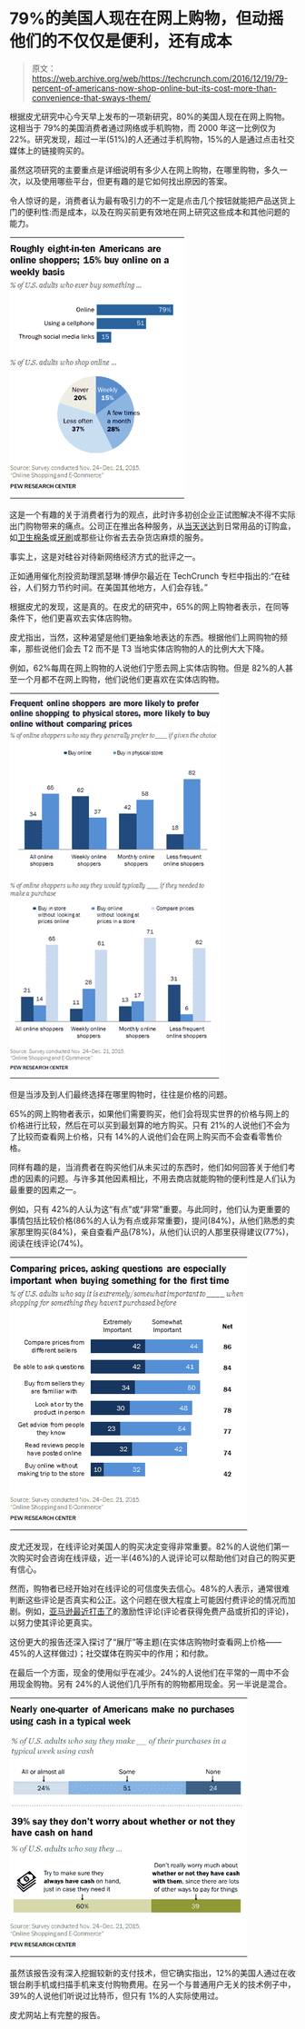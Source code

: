 # 79%的美国人现在在网上购物，但动摇他们的不仅仅是便利，还有成本

> 原文：<https://web.archive.org/web/https://techcrunch.com/2016/12/19/79-percent-of-americans-now-shop-online-but-its-cost-more-than-convenience-that-sways-them/>

根据皮尤研究中心今天早上发布的一项新研究，80%的美国人现在在网上购物。这相当于 79%的美国消费者通过网络或手机购物，而 2000 年这一比例仅为 22%。研究发现，超过一半(51%)的人还通过手机购物，15%的人是通过点击社交媒体上的链接购买的。

虽然这项研究的主要重点是详细说明有多少人在网上购物，在哪里购物，多久一次，以及使用哪些平台，但更有趣的是它如何找出原因的答案。

令人惊讶的是，消费者认为最有吸引力的不一定是点击几个按钮就能把产品送货上门的便利性:而是成本，以及在购买前更有效地在网上研究这些成本和其他问题的能力。

![pi_2016-12-19_online-shopping_0-01](img/d33c335af8f113479d5334bacaebba36.png)

这是一个有趣的关于消费者行为的观点，此时许多初创企业正试图解决不得不实际出门购物带来的痛点。公司正在推出各种服务，从[当天送达](https://web.archive.org/web/20230402233001/https://postmates.com/)到日常用品的订购盒，如[卫生棉条](https://web.archive.org/web/20230402233001/https://www.mylola.com/)或[牙刷](https://web.archive.org/web/20230402233001/https://www.getquip.com/)或那些让你省去去杂货店麻烦的服务。

事实上，这是对硅谷对待新网络经济方式的批评之一。

正如通用催化剂投资助理凯瑟琳·博伊尔最近在 TechCrunch 专栏中指出的:“在硅谷，人们努力节约时间。在美国其他地方，人们会存钱。”

根据皮尤的发现，这是真的。在皮尤的研究中，65%的网上购物者表示，在同等条件下，他们更喜欢去实体店购物。

皮尤指出，当然，这种渴望是他们更抽象地表达的东西。根据他们上网购物的频率，那些说他们会去 T2 而不是 T3 当地实体店购物的人的比例大大下降。

例如，62%每周在网上购物的人说他们宁愿去网上实体店购物。但是 82%的人甚至一个月都不在网上购物，他们说他们更喜欢在实体店购物。

![pi_2016-12-19_online-shopping_1-03](img/5db48c05a14be5851ee8f6fe900d5f07.png)

但是当涉及到人们最终选择在哪里购物时，往往是价格的问题。

65%的网上购物者表示，如果他们需要购买，他们会将现实世界的价格与网上的价格进行比较，然后在可以买到最划算的地方购买。只有 21%的人说他们不会为了比较而查看网上价格，只有 14%的人说他们会在网上购买而不会查看零售价格。

同样有趣的是，当消费者在购买他们从未买过的东西时，他们如何回答关于他们考虑的因素的问题。与许多其他因素相比，不用去商店就能购物的便利性是人们认为最重要的因素之一。

例如，只有 42%的人认为这“有点”或“非常”重要。与此同时，他们认为更重要的事情包括比较价格(86%的人认为有点或非常重要)，提问(84%)，从他们熟悉的卖家那里购买(84%)，亲自查看产品(78%)，从他们认识的人那里获得建议(77%)，阅读在线评论(74%)。

![pi_2016-12-19_online-shopping_1-04](img/32bfc80ab1c0d05553ace09af24e561f.png)

皮尤还发现，在线评论对美国人的购买决定变得非常重要。82%的人说他们第一次购买时会咨询在线评级，近一半(46%)的人说评论可以帮助他们对自己的购买更有信心。

然而，购物者已经开始对在线评论的可信度失去信心。48%的人表示，通常很难判断这些评论是否真实和公正。这个问题在很大程度上可能因付费评论的情况而加剧。例如，[亚马逊最近打击了](https://web.archive.org/web/20230402233001/https://techcrunch.com/2016/11/23/amazon-made-good-on-its-promise-to-delete-incentivized-reviews/)的激励性评论(评论者获得免费产品或折扣的评论)，以努力使其评论更真实。

这份更大的报告还深入探讨了“展厅”等主题(在实体店购物时查看网上价格——45%的人这样做过)；社交媒体在购买中的作用；和付款。

在最后一个方面，现金的使用似乎在减少。24%的人说他们在平常的一周中不会用现金购物。另有 24%的人说他们几乎所有的购物都用现金。另一半说是混合。

![pi_2016-12-19_online-shopping_0-03](img/029ab2feb78e3c93c8fb022611f515c5.png)

虽然该报告没有深入挖掘较新的支付技术，但它确实指出，12%的美国人通过在收银台刷手机或扫描手机来支付购物费用。在另一个与普通用户无关的技术例子中，39%的人说他们听说过比特币，但只有 1%的人实际使用过。

皮尤网站上有完整的报告。